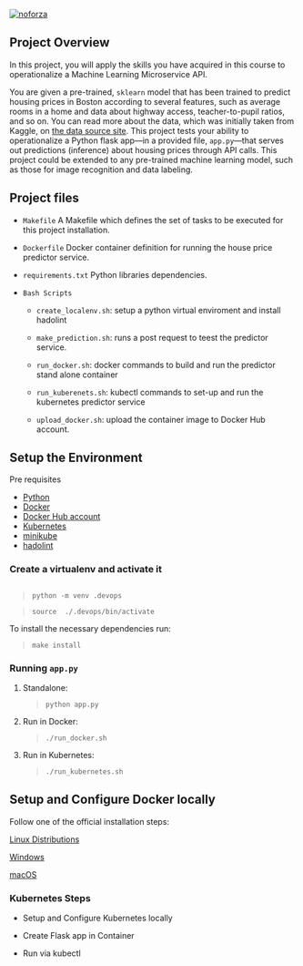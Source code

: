 [![noforza](https://circleci.com/gh/nforoza/microservices-kubernetes.svg?style=svg)](https://github.com/nforoza/microservices-kubernetes)

## Project Overview

In this project, you will apply the skills you have acquired in this course to operationalize a Machine Learning Microservice API. 

You are given a pre-trained, `sklearn` model that has been trained to predict housing prices in Boston according to several features, such as average rooms in a home and data about highway access, teacher-to-pupil ratios, and so on. You can read more about the data, which was initially taken from Kaggle, on [the data source site](https://www.kaggle.com/c/boston-housing). This project tests your ability to operationalize a Python flask app—in a provided file, `app.py`—that serves out predictions (inference) about housing prices through API calls. This project could be extended to any pre-trained machine learning model, such as those for image recognition and data labeling.

## Project files

* `Makefile`
A Makefile which defines the set of tasks to be executed for this project installation.

* `Dockerfile`
Docker container definition for running the house price predictor service.

* `requirements.txt` Python libraries dependencies.

* `Bash Scripts`
    - `create_localenv.sh`: setup a python virtual enviroment and install hadolint

    - `make_prediction.sh`: runs a post request to teest the predictor service.
    - `run_docker.sh`: docker commands to build and run the predictor stand alone container
    - `run_kuberenets.sh`: kubectl commands to set-up and run the kubernetes predictor service
    - `upload_docker.sh`: upload the container image to Docker Hub account.

## Setup the Environment

Pre requisites

* [Python](https://www.python.org/)
* [Docker](https://docs.docker.com/)
* [Docker Hub account](https://hub.docker.com/)
* [Kubernetes](https://kubernetes.io/docs/tasks/tools/)
* [minikube](https://minikube.sigs.k8s.io/docs/start/)
* [hadolint](https://github.com/hadolint/hadolint)

### Create a virtualenv and activate it
##
>`python -m venv .devops`

>`source  ./.devops/bin/activate`

To install the necessary dependencies run:

>`make install`
    
### Running `app.py`
1. Standalone:  
    >`python app.py`
2. Run in Docker:  
    >`./run_docker.sh`
3. Run in Kubernetes:  
    >`./run_kubernetes.sh`

## Setup and Configure Docker locally

Follow one of the official installation steps:

[Linux Distributions](https://docs.docker.com/engine/install/)
    
[Windows](https://docs.docker.com/docker-for-windows/install/)
     
[macOS](https://docs.docker.com/docker-for-mac/install/)

### Kubernetes Steps

* Setup and Configure Kubernetes locally

* Create Flask app in Container

* Run via kubectl
